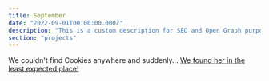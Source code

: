 ```yaml
---
title: September
date: "2022-09-01T00:00:00.000Z"
description: "This is a custom description for SEO and Open Graph purposes, rather than the default generated excerpt. Simply add a description field to the frontmatter."
section: "projects"
---
```


We couldn't find Cookies anywhere and suddenly... [We found her in the least expected place!](https://youtu.be/PIVcD36iRaI)
